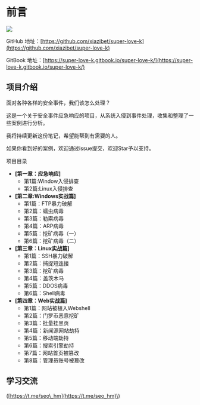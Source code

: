 # 前言

![](https://bypass007.github.io/Emergency-Response-Notes/Summary/image/sum-title.png)

GitHub 地址：[https://github.com/xiazibet/super-love-k](https://github.com/xiazibet/super-love-k)

GitBook 地址：[https://super-love-k.gitbook.io/super-love-k/](https://super-love-k.gitbook.io/super-love-k/)

## 项目介绍

面对各种各样的安全事件，我们该怎么处理？

这是一个关于安全事件应急响应的项目，从系统入侵到事件处理，收集和整理了一些案例进行分析。

我将持续更新这份笔记，希望能帮到有需要的人。

如果你看到好的案例，欢迎通过issue提交，欢迎Star予以支持。

项目目录

* **\[第一章：应急响应\]**
  * 第1篇:Window入侵排查
  * 第2篇:Linux入侵排查
* **\[第二章:Windows实战篇\]**
  * 第1篇：FTP暴力破解
  * 第2篇：蠕虫病毒
  * 第3篇：勒索病毒
  * 第4篇：ARP病毒
  * 第5篇：挖矿病毒（一）
  * 第6篇：挖矿病毒（二）
* **\[第三章：Linux实战篇\]**
  * 第1篇：SSH暴力破解
  * 第2篇：捕捉短连接
  * 第3篇：挖矿病毒
  * 第4篇：盖茨木马
  * 第5篇：DDOS病毒
  * 第6篇：Shell病毒
* **\[第四章：Web实战篇\]**
  * 第1篇：网站被植入Webshell
  * 第2篇：门罗币恶意挖矿
  * 第3篇：批量挂黑页
  * 第4篇：新闻源网站劫持
  * 第5篇：移动端劫持
  * 第6篇：搜索引擎劫持
  * 第7篇：网站首页被篡改
  * 第8篇：管理员账号被篡改

## 学习交流

\([https://t.me/seo\_hm](https://t.me/seo_hm)\)

